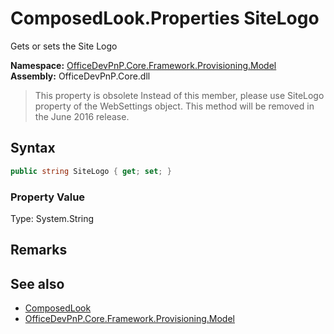 # ComposedLook.Properties SiteLogo
 Gets or sets the Site Logo   

**Namespace:** [OfficeDevPnP.Core.Framework.Provisioning.Model](OfficeDevPnP.Core.Framework.Provisioning.Model.md)  
**Assembly:** OfficeDevPnP.Core.dll  

>This property is obsolete
>Instead of this member, please use SiteLogo property of the WebSettings object. This method will be removed in the June 2016 release.

## Syntax
```C#
public string SiteLogo { get; set; }
```

### Property Value
Type: System.String  

## Remarks
  
## See also
- [ComposedLook](OfficeDevPnP.Core.Framework.Provisioning.Model.ComposedLook.md) 
- [OfficeDevPnP.Core.Framework.Provisioning.Model](OfficeDevPnP.Core.Framework.Provisioning.Model.md) 
